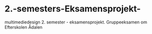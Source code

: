 # 2.-semesters-Eksamensprojekt-
multimediedesign 2. semester - eksamensprojekt. Gruppeeksamen om Efterskolen Ådalen
